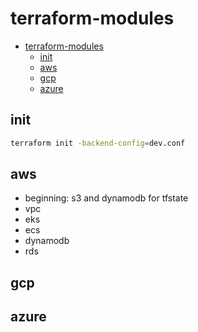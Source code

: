 # terraform-modules

- [terraform-modules](#terraform-modules)
  - [init](#init)
  - [aws](#aws)
  - [gcp](#gcp)
  - [azure](#azure)

## init

```sh
terraform init -backend-config=dev.conf
```

## aws

<!-- TODO -->

- beginning: s3 and dynamodb for tfstate
- vpc
- eks
- ecs
- dynamodb
- rds

## gcp

## azure
